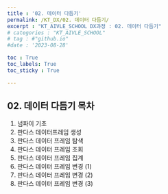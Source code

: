 ```yaml
---
title : '02. 데이터 다듬기' 
permalink: /KT_DX/02. 데이터 다듬기/
excerpt : "KT_AIVLE_SCHOOL DX과정 : 02. 데이터 다듬기"
# categories : "KT_AIVLE_SCHOOL"
# tag : #"github.io"
#date : '2023-08-28'

toc : True
toc_labels: True
toc_sticky : True

---
```


## 02. 데이터 다듬기 목차

1. 넘파이 기초
2. 판다스 데이터프레임 생성
3. 판다스 데이터 프레임 탐색
4. 판다스 데이터 프레임 조회
5. 판다스 데이터 프레임 집계
6. 판다스 데이터 프레임 변경 (1)
7. 판다스 데이터 프레임 변경 (2)
8. 판다스 데이터 프레임 변경 (3)